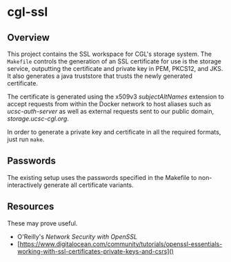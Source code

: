 # cgl-ssl


## Overview
This project contains the SSL workspace for CGL's storage system. The `Makefile` controls the generation of an SSL certificate for use is the storage service, outputting the certificate and private key in PEM, PKCS12, and JKS. It also generates a java truststore that trusts the newly generated certificate.

The certificate is generated using the x509v3 _subjectAltNames_ extension to accept requests from within the Docker network to host aliases such as _ucsc-auth-server_ as well as external requests sent to our public domain, _storage.ucsc-cgl.org_.

In order to generate a private key and certificate in all the required formats, just run `make`.


## Passwords
The existing setup uses the passwords specified in the Makefile to non-interactively generate all certificate variants.


## Resources
These may prove useful.
- O'Reilly's _Network Security with OpenSSL_
- [https://www.digitalocean.com/community/tutorials/openssl-essentials-working-with-ssl-certificates-private-keys-and-csrs]()
